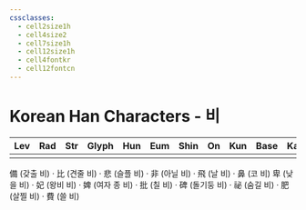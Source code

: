 ```yaml
---
cssclasses:
  - cell2size1h
  - cell4size2
  - cell7size1h
  - cell12size1h
  - cell4fontkr
  - cell12fontcn
---
```


# Korean Han Characters - 비

| Lev | Rad | Str | Glyph | Hun | Eum | Shin | On  | Kun | Base | Kana | Simp | Man | Can | Viet |
| :-: | :-: | :-: | :---: | :-: | :-: | :--: | :-: | :-: | :--: | :--: | :--: | :-: | :-: | :--: |
|     |     |     |       |     |     |      |     |     |      |      |      |     |     |      |
備 (갖출 비) · 比 (견줄 비) · 悲 (슬플 비) · 非 (아닐 비) · 飛 (날 비) · 鼻 (코 비)
卑 (낮을 비) · 妃 (왕비 비) · 婢 (여자 종 비) · 批 (칠 비) · 碑 (돌기둥 비) · 祕 (숨길 비) · 肥 (살찔 비) · 費 (쓸 비)